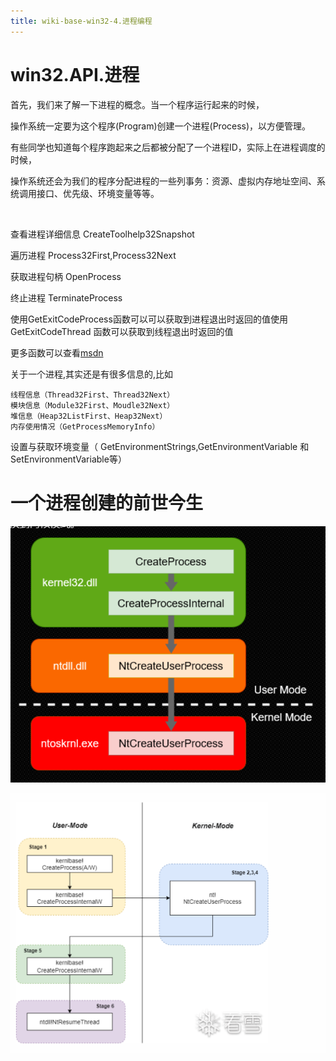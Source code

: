 ```yaml
---
title: wiki-base-win32-4.进程编程
---
```

# win32.API.进程



首先，我们来了解一下进程的概念。当一个程序运行起来的时候，

操作系统一定要为这个程序(Program)创建一个进程(Process)，以方便管理。

有些同学也知道每个程序跑起来之后都被分配了一个进程ID，实际上在进程调度的时候，

操作系统还会为我们的程序分配进程的一些列事务：资源、虚拟内存地址空间、系统调用接口、优先级、环境变量等等。

​	



查看进程详细信息 CreateToolhelp32Snapshot

遍历进程 Process32First,Process32Next

获取进程句柄 OpenProcess 

终止进程 TerminateProcess

使用GetExitCodeProcess函数可以可以获取到进程退出时返回的值使用GetExitCodeThread 函数可以获取到线程退出时返回的值

更多函数可以查看[msdn ](https://learn.microsoft.com/zh-cn/windows/win32/procthread/process-and-thread-functions?redirectedfrom=MSDN)





关于一个进程,其实还是有很多信息的,比如

```
线程信息（Thread32First、Thread32Next）
模块信息（Module32First、Moudle32Next）
堆信息（Heap32ListFirst、Heap32Next）
内存使用情况（GetProcessMemoryInfo）
```



设置与获取环境变量（ GetEnvironmentStrings,GetEnvironmentVariable 和 SetEnvironmentVariable等） 



# 一个进程创建的前世今生



![image-20240105100107947](./img/image-20240105100107947.png)



![image-20240105115703564](./img/image-20240105115703564.png)
